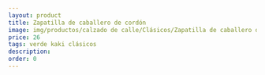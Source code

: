 ```yaml
---
layout: product
title: Zapatilla de caballero de cordón 
image: img/productos/calzado de calle/Clásicos/Zapatilla de caballero de cordón =26 =verde kaki clásicos.webp
price: 26 
tags: verde kaki clásicos
description: 
order: 0
---
```

